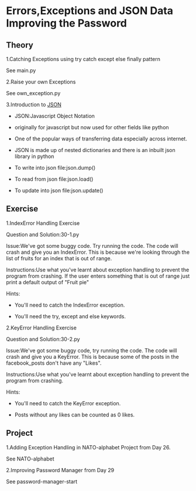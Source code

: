 # Errors,Exceptions and JSON Data Improving the Password

## Theory

1.Catching Exceptions using try catch except else finally pattern

See main.py

2.Raise your own Exceptions

See own_exception.py

3.Introduction to [JSON](https://docs.python.org/3/library/json.html)

* JSON:Javascript Object Notation

* originally for javascript but now used for other fields like python

* One of the popular ways of transferring data especially across internet.

* JSON is made up of nested dictionaries and there is an inbuilt json library in python

* To write into json file:json.dump()

* To read from json file:json.load()

* To update into json file:json.update()

## Exercise

1.IndexError Handling Exercise

Question and Solution:30-1.py

Issue:We've got some buggy code. Try running the code. The code will crash and give you an IndexError. This is because we're looking through the list of fruits for an index that is out of range.

Instructions:Use what you've learnt about exception handling to prevent the program from crashing. If the user enters something that is out of range just print a default output of "Fruit pie"

Hints:

* You'll need to catch the IndexError exception.

* You'll need the try, except and else keywords.

2.KeyError Handling Exercise

Question and Solution:30-2.py

Issue:We've got some buggy code, try running the code. The code will crash and give you a KeyError. This is because some of the posts in the facebook_posts don't have any "Likes".

Instructions:Use what you've learnt about exception handling to prevent the program from crashing.

Hints:

* You'll need to catch the KeyError exception.

* Posts without any likes can be counted as 0 likes.

## Project

1.Adding Exception Handling in NATO-alphabet Project from Day 26.

See NATO-alphabet

2.Improving Password Manager  from Day 29

See password-manager-start


